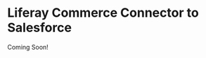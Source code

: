 # Liferay Commerce Connector to Salesforce

Coming Soon!

<!-- 
> Subscription Required

Liferay provides a connector for integrating and pushing data between Salesforce and Liferay Commerce instances. This is achieved using Talend Job Designs and Liferay's Data Task Manager.

Once purchased, you can [download]() and [deploy]() the Salesforce Connector to a Liferay instance as an `.lpkg` file. This file contains multiple Talend Jobs that map data fields in Liferay Commerce to data fields in Salesforce. Once deployed, Dispatch Tasks are automatically created for each Talend Job. They can then be configured and run manually via the Dispatch UI, or scheduled to run at specific time intervals.

```note::
   The Liferay Commerce Connector to Salesforce is compatible with Liferay DXP 7.1.x+.
```

## Supported Entities

The following chart lists supported Salesforce entities with their Liferay counterparts. While some entity data can be transferred bidirectionally, some Liferay data cannot be transferred to Salesforce.

| Salesforce | Liferay | From Salesforce to Liferay | From Liferay to Salesforce |
| --- | --- | --- | --- |
| Account | Account | ✔️ | ✔️ |
| Account Address | Account | ✔️ | ✔️ |
| Account Contact | User | ✔️ |  |
| Price Book | Price List | ✔️ |  |
| Price Book Entry | Price Entry | ✔️ |  |
| Product | Product | ✔️ |  |
| Order | Order | ✔️ | ✔️ |
| OrderItem | Order Item | ✔️ | ✔️ |
| OrderNote | Order Note | ✔️ | ✔️ |

```note::
   Salesforce has no equivalent entity to Liferay Commerce Catalogs. 
   
   Importing Salesforce Products to Commerce requires a Catalog with `externalReferenceCode` equal to `SALESFORCE`. If such a Catalog does not already exist, Commerce automatically creates a default Catalog during the `Products` Task execution. This Catalog is then used to store This Catalog is created with default value, .  if such a Catalog does not already exist.   
```

## Deploying the Connector

Follow these steps to deploy the Salesforce connector to a DXP instance:

1. Download the *Commerce Connector to Salesforce* from the [Liferay Help Center](http://customer.liferay.com/downloads).

1. Copy the `.lpkg` file to the DXP instance's [`${liferay.home}/deploy`](https://learn.liferay.com/dxp/latest/en/installation-and-upgrades/reference/liferay-home.html) folder.

1. Verify the following message displays in the server console:

   ```
   ```

1. Restart the DXP instance.

1. Once the server finishes restarting, confirm the deployment was successful by going to the *Dispatch* page in the Control Panel.

   If successful, four new Talend Dispatch Tasks were automatically created for each of the Talend Data Integration Jobs.

   ![]()

   Before running these tasks, you must configure their context parameters.

## Configuring Each Talend Dispatch Tasks

When created, the settings editor for each Talend Dispatch Task is automatically populated with default context parameters. These parameters can be used to provide necessary credentials and to modify each task's behavior in runtime.

```warning::
   Be careful when removing parameters from the settings editor. If you leave a key with a blank value, it will disappear when the settings are saved. If the keys and their values are lost, they cannot be restored, and you'll have to recreate the Talend Dispatch Task.
```

### Credentials Reference

Each task includes the following fields for entering Liferay and Salesforce credentials.

| Context Parameter | Description |
| --- | --- |
| `LiferayServerURL` | URL for the Liferay server |
| `LiferayUser` | Liferay account username |
| `LiferayPassword` | Liferay account password |
| `SalesForceURL` | Salesforce SOAP API Url |
| `SalesForceUser` | Salesforce account username |
| `SalesForcePassword` | Salesforce account password |
| `SalesForceToken` | Salesforce OAuth API token |

### Products Reference

| Context Parameter | Description | Default Value |
| --- | --- | --- |
| `catalogName` | The name assigned to the Catalog used for Salesforce data | |
| `catalogExternalReferenceCode` | The external reference code used when creating or fetching the catalog; must be `SALESFORCE` | `SALESFORCE` |
| `catalogDefaultCurrency` | The currency used for the Catalog |  |
| `catalogDefaultLanguage` | The language used for the Catalog |  |
| `catalogId` |  |  |
| `allowBackOrder` |  |  |
| `displayAvailability` |  |  |
| `productType` | The product type used when creating all products |  |
| `freeShipping` |  |  |
| `shippable` |  |  |
| `shippingSeparately` |  |  |

### Price_List Reference

| Context Parameter | Description | Default Value |
| --- | --- | --- |
| `catalogId` |  |  |
| `currencyCode` |  |  |
| `neverExpire` |  |  |
| `priority` |  |  |
| `hasTierPrice` |  |  |
| `standardPrice` |  |  |

### Accounts Reference

| Context Parameter | Description | Default Value |
| --- | --- | --- |
| `accountType` | The account type used when creating all accounts: 1 (personal) or 2 (business) | |
| `countryMapping_null` | The country mapping used for Account addresses, must use the following syntax `countryMapping_NAME=COUNTRY_ISO_CODE` (e.g., `countryMapping_Croatia=HR`) | |
| `regionMapping_null` | The region mapping used for Account addresses; must use the following syntax `regionMapping_NAME=REGION_ISO_CODE` (e.g., `regionMapping_Milan=MI`) | |

### Orders Reference

| Context Parameter | Description | Default Value |
| --- | --- | --- |
| `channelId` | | |
| `defaultCurrency` | | |
| `statusMapping_Activated` | | |
| `paymentStatusMapping_Payed` |  |  |

## Running Each Talend Dispatch Task

Once configured, you can run each task manually by clicking *Run Now*, or schedule them to run automatically. See [Using Dispatch]() for more information.

```important::
   Running these Talend Dispatch Tasks can be resource intensive and degrade platform performance. To reduce performance impact, avoid running them during peak use hours.
```

## Additional Information -->

